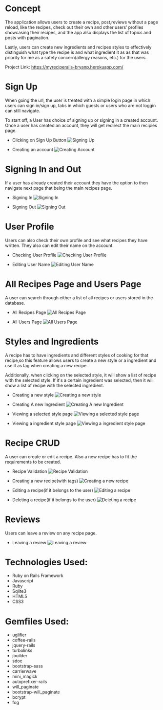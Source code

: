 
# Concept
The application allows users to create a recipe, post,reviews without a page reload, like the recipes, check out their own and other users’ profiles showcasing their recipes, and the app also displays the list of topics and posts with pagination.

Lastly, users can create new ingredients and recipes styles to effectively distinguish what type the recipe is and what ingredient it as as that was priority for me as a safety concern(allergy reasons, etc.) for the users.

Project Link: https://myreciperails-bryanp.herokuapp.com/

# Sign Up

When going the url, the user is treated with a simple login page in which users can sign in/sign up, tabs in which guests or users who are not loggin can still navigate.

To start off, a User has choice of signing up or signing in a created account.
Once a user has created an account, they will get redirect the main recipies page.

* Clicking on Sign Up Button
![Signing Up](/gifs/sign-up.gif "Signing Up")

* Creating an account
![Creating Account](/gifs/create-account.gif "Creating an account")

# Signing In and Out

If a user has already created their account they have the option to then navigate next page that being the main recipes page.

* Signing In
![Signing In](/gifs/sign-in.gif "Signing In")

* Signing Out
![Signing Out](/gifs/sign-out.gif "Signing Out")

# User Profile

Users can also check their own profile and see what recipes they have written.
They also can edit their name on the account.

* Checking User Profile
![Checking User Profile](/gifs/user-profile.gif "Checking User Profile")

* Editing User Name
![Editing User Name](/gifs/edit-name.gif "Editing User Name")


# All Recipes Page and Users Page

A user can search through either a list of all recipes or users stored in the database.

* All Recipes Page
![All Recipes Page](/gifs/all-recipes-page.gif "All Recipes Page")

* All Users Page
![All Users Page](/gifs/all-users-page.gif "All Users Page")


# Styles and Ingredients

A recipe has to have ingredients and different styles of cooking for that recipe,so this feature allows users to create a new style or a ingredient and use it as tag when creating a new recipe.

Additionally, when clicking on the selected style, it will show a list of recipe with the selected style. If it's a certain ingredient was selected, then it will show a list of recipe with the selected ingredient.

* Creating a new style
![Creating a new style](/gifs/new-style.gif "Creating a new style")

* Creating A new Ingredient
![Creating A new Ingredient](/gifs/new-ingredient.gif "Creating A new Ingredient")

* Viewing a selected style page
![Viewing a selected style page](/gifs/all-styles.gif "Viewing a selected style page")

* Viewing a ingredient style page
![Viewing a ingredient style page](/gifs/all-ingredients.gif "Viewing a ingredient style page")


# Recipe CRUD

A user can create or edit a recipe. Also a new recipe has to fit the requirements to be created.

* Recipe Validation
![Recipe Validation](/gifs/post-requirements.gif "Recipe Validation")

* Creating a new recipe(with tags)
![Creating a new recipe](/gifs/new-recipe.gif "Creating a new recipe")

* Editing a recipe(if it belongs to the user)
![Editing a recipe](/gifs/edit-recipe.gif "Editing a recipe")

* Deleting a recipe(if it belongs to the user)
![Deleting a recipe](/gifs/delete-recipe.gif "Deleting a recipe")

# Reviews

Users can leave a review on any recipe page.

* Leaving a review
![Leaving a review](/gifs/review.gif "Leaving a review")

# Technologies Used:

- Ruby on Rails Framework
- Javascript
- Ruby
- Sqlite3
- HTML5
- CSS3


# Gemfiles Used:

- uglifier
- coffee-rails
- jquery-rails
- turbolinks
- jbuilder
- sdoc
- bootstrap-sass
- carrierwave
- mini_magick
- autoprefixer-rails
- will_paginate
- bootstrap-will_paginate
- bcrypt
- fog
